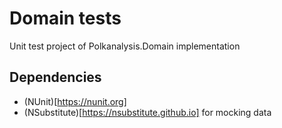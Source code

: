 # Domain tests

Unit test project of Polkanalysis.Domain implementation

## Dependencies
- (NUnit)[https://nunit.org]
- (NSubstitute)[https://nsubstitute.github.io] for mocking data